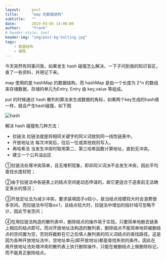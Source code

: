 ```yaml
---
layout:     post
title:      "map 的数据结构"
subtitle:   ""
date:       2019-03-05 14:00:00
author:     "frank"
# header-style: text
header-img: "img/post-bg-halting.jpg"
tags:
    - 数据结构
    - 编程
---
```


今天突然有同事问我，如果发生 hash 碰撞怎么解决，一下子问到我的知识盲区，查了一些资料，并用记下来。

map 使用的是 hashMap 的数据结构，而 hashMap 是由一个长度为 2^n 的数组来存储数据，存储的单元为Entry, Entry 由 key,value 等组成。

put 的时候通过 hash 散列的算法来生成数据的角标，如果两个key生成的hash值一样，就会产生hash碰撞，如下图

![hash](https://www.wangbase.com/blogimg/asset/201809/bg2018090510.png)

解决 hash 碰撞有几种方法： 

* 拉链法 拉链法就是将相同关键字的同义词放到同一线性链表中。 
* 开放地址法 每次冲突后，往后一位或其他规则写入。 
* 再哈希法 当发生冲突时取用第二、第三哈希函数计算地址，直到无冲突。 
* 建立一个公共溢出区

①拉链法处理冲突简单，且无堆积现象，即非同义词决不会发生冲突，因此平均查找长度较短；

②由于拉链法中各链表上的结点空间是动态申请的，故它更适合于造表前无法确定表长的情况； 

③开放定址法为减少冲突，要求装填因子α较小，故当结点规模较大时会浪费很多空间。而拉链法中可取α≥1，且结点较大时，拉链法中增加的指针域可忽略不计，因此节省空间； 

④在用拉链法构造的散列表中，删除结点的操作易于实现。只要简单地删去链表上相应的结点即可。而对开放地址法构造的散列表，删除结点不能简单地将被删结 点的空间置为空，否则将截断在它之后填人散列表的同义词结点的查找路径。这是因为各种开放地址法中，空地址单元(即开放地址)都是查找失败的条件。因此在 用开放地址法处理冲突的散列表上执行删除操作，只能在被删结点上做删除标记，而不能真正删除结点。